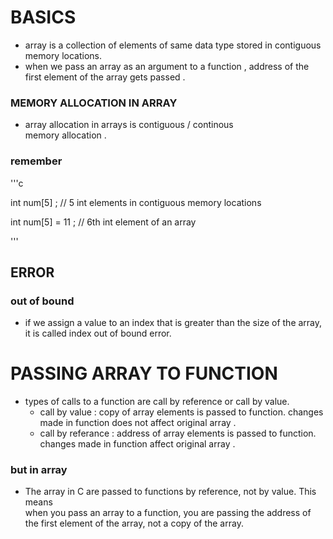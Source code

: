 # BASICS
- array is a collection of elements of same data type stored in contiguous memory locations.
- when we pass an array as an argument to a function , address of the first element of the
  array gets passed .

### MEMORY ALLOCATION IN ARRAY
- array allocation in arrays  is contiguous / continous  
  memory allocation .   

### remember

'''c

int num[5] ;   // 5 int elements in contiguous memory locations

int num[5] = 11 ;   // 6th int element of an array

'''
## ERROR

### out of bound  
- if we assign  a value to an index that is greater than the size of the array, it is called index out of bound error.

# PASSING ARRAY TO FUNCTION 
- types of calls to a function are call by reference or call by value.
  - call by value : copy of array elements is passed to function. changes made in function does not affect original array .
  - call by referance : address of array elements is passed to function. changes made in function  affect original array .
### but in array
- The array in C are passed to functions by reference, not by value. This means  
  when you pass an array to a function, you are passing the address of the first
  element of the array, not a copy of the array.